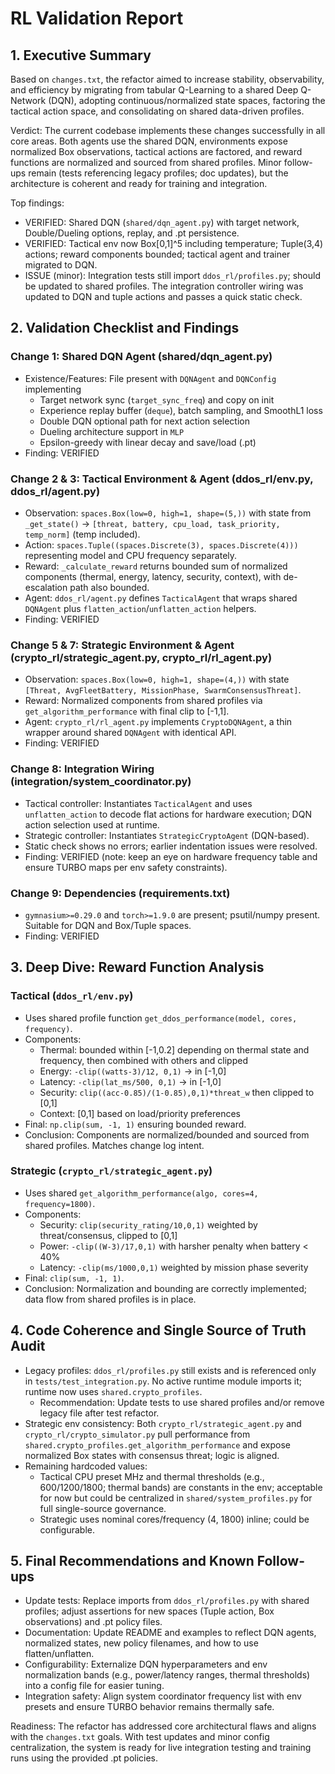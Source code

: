 # RL Validation Report

## 1. Executive Summary
Based on `changes.txt`, the refactor aimed to increase stability, observability, and efficiency by migrating from tabular Q-Learning to a shared Deep Q-Network (DQN), adopting continuous/normalized state spaces, factoring the tactical action space, and consolidating on shared data-driven profiles.

Verdict: The current codebase implements these changes successfully in all core areas. Both agents use the shared DQN, environments expose normalized Box observations, tactical actions are factored, and reward functions are normalized and sourced from shared profiles. Minor follow-ups remain (tests referencing legacy profiles; doc updates), but the architecture is coherent and ready for training and integration.

Top findings:
- VERIFIED: Shared DQN (`shared/dqn_agent.py`) with target network, Double/Dueling options, replay, and .pt persistence.
- VERIFIED: Tactical env now Box[0,1]^5 including temperature; Tuple(3,4) actions; reward components bounded; tactical agent and trainer migrated to DQN.
- ISSUE (minor): Integration tests still import `ddos_rl/profiles.py`; should be updated to shared profiles. The integration controller wiring was updated to DQN and tuple actions and passes a quick static check.

## 2. Validation Checklist and Findings

### Change 1: Shared DQN Agent (shared/dqn_agent.py)
- Existence/Features: File present with `DQNAgent` and `DQNConfig` implementing
  - Target network sync (`target_sync_freq`) and copy on init
  - Experience replay buffer (`deque`), batch sampling, and SmoothL1 loss
  - Double DQN optional path for next action selection
  - Dueling architecture support in `MLP`
  - Epsilon-greedy with linear decay and save/load (.pt)
- Finding: VERIFIED

### Change 2 & 3: Tactical Environment & Agent (ddos_rl/env.py, ddos_rl/agent.py)
- Observation: `spaces.Box(low=0, high=1, shape=(5,))` with state from `_get_state()` → `[threat, battery, cpu_load, task_priority, temp_norm]` (temp included).
- Action: `spaces.Tuple((spaces.Discrete(3), spaces.Discrete(4)))` representing model and CPU frequency separately.
- Reward: `_calculate_reward` returns bounded sum of normalized components (thermal, energy, latency, security, context), with de-escalation path also bounded.
- Agent: `ddos_rl/agent.py` defines `TacticalAgent` that wraps shared `DQNAgent` plus `flatten_action`/`unflatten_action` helpers.
- Finding: VERIFIED

### Change 5 & 7: Strategic Environment & Agent (crypto_rl/strategic_agent.py, crypto_rl/rl_agent.py)
- Observation: `spaces.Box(low=0, high=1, shape=(4,))` with state `[Threat, AvgFleetBattery, MissionPhase, SwarmConsensusThreat]`.
- Reward: Normalized components from shared profiles via `get_algorithm_performance` with final clip to [-1,1].
- Agent: `crypto_rl/rl_agent.py` implements `CryptoDQNAgent`, a thin wrapper around shared `DQNAgent` with identical API.
- Finding: VERIFIED

### Change 8: Integration Wiring (integration/system_coordinator.py)
- Tactical controller: Instantiates `TacticalAgent` and uses `unflatten_action` to decode flat actions for hardware execution; DQN action selection used at runtime.
- Strategic controller: Instantiates `StrategicCryptoAgent` (DQN-based).
- Static check shows no errors; earlier indentation issues were resolved.
- Finding: VERIFIED (note: keep an eye on hardware frequency table and ensure TURBO maps per env safety constraints).

### Change 9: Dependencies (requirements.txt)
- `gymnasium>=0.29.0` and `torch>=1.9.0` are present; psutil/numpy present. Suitable for DQN and Box/Tuple spaces.
- Finding: VERIFIED

## 3. Deep Dive: Reward Function Analysis

### Tactical (`ddos_rl/env.py`)
- Uses shared profile function `get_ddos_performance(model, cores, frequency)`.
- Components:
  - Thermal: bounded within [-1,0.2] depending on thermal state and frequency, then combined with others and clipped
  - Energy: `-clip((watts-3)/12, 0,1)` → in [-1,0]
  - Latency: `-clip(lat_ms/500, 0,1)` → in [-1,0]
  - Security: `clip((acc-0.85)/(1-0.85),0,1)*threat_w` then clipped to [0,1]
  - Context: [0,1] based on load/priority preferences
- Final: `np.clip(sum, -1, 1)` ensuring bounded reward.
- Conclusion: Components are normalized/bounded and sourced from shared profiles. Matches change log intent.

### Strategic (`crypto_rl/strategic_agent.py`)
- Uses shared `get_algorithm_performance(algo, cores=4, frequency=1800)`.
- Components:
  - Security: `clip(security_rating/10,0,1)` weighted by threat/consensus, clipped to [0,1]
  - Power: `-clip((W-3)/17,0,1)` with harsher penalty when battery < 40%
  - Latency: `-clip(ms/1000,0,1)` weighted by mission phase severity
- Final: `clip(sum, -1, 1)`.
- Conclusion: Normalization and bounding are correctly implemented; data flow from shared profiles is in place.

## 4. Code Coherence and Single Source of Truth Audit
- Legacy profiles: `ddos_rl/profiles.py` still exists and is referenced only in `tests/test_integration.py`. No active runtime module imports it; runtime now uses `shared.crypto_profiles`.
  - Recommendation: Update tests to use shared profiles and/or remove legacy file after test refactor.
- Strategic env consistency: Both `crypto_rl/strategic_agent.py` and `crypto_rl/crypto_simulator.py` pull performance from `shared.crypto_profiles.get_algorithm_performance` and expose normalized Box states with consensus threat; logic is aligned.
- Remaining hardcoded values:
  - Tactical CPU preset MHz and thermal thresholds (e.g., 600/1200/1800; thermal bands) are constants in the env; acceptable for now but could be centralized in `shared/system_profiles.py` for full single-source governance.
  - Strategic uses nominal cores/frequency (4, 1800) inline; could be configurable.

## 5. Final Recommendations and Known Follow-ups
- Update tests: Replace imports from `ddos_rl/profiles.py` with shared profiles; adjust assertions for new spaces (Tuple action, Box observations) and .pt policy files.
- Documentation: Update README and examples to reflect DQN agents, normalized states, new policy filenames, and how to use flatten/unflatten.
- Configurability: Externalize DQN hyperparameters and env normalization bands (e.g., power/latency ranges, thermal thresholds) into a config file for easier tuning.
- Integration safety: Align system coordinator frequency list with env presets and ensure TURBO behavior remains thermally safe.

Readiness: The refactor has addressed core architectural flaws and aligns with the `changes.txt` goals. With test updates and minor config centralization, the system is ready for live integration testing and training runs using the provided .pt policies.
